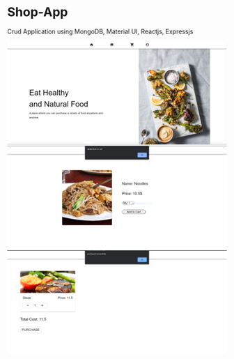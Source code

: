 # Shop-App
Crud Application using MongoDB, Material UI, Reactjs, Expressjs

![preview](images/1.PNG)
![preview](images/2.PNG)
![preview](images/3.PNG)

